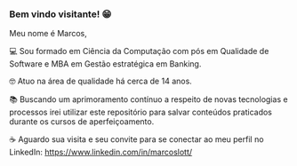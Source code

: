 ### Bem vindo visitante! 😁

Meu nome é Marcos,

💻 Sou formado em Ciência da Computação com pós em Qualidade de Software e MBA em Gestão estratégica em Banking. 

🤓 Atuo na área de qualidade há cerca de 14 anos.

📚 Buscando um aprimoramento contínuo a respeito de novas tecnologias e processos irei utilizar este repositório para salvar conteúdos praticados durante os cursos de aperfeiçoamento.

☕ Aguardo sua visita e seu convite para se conectar ao meu perfil no LinkedIn: https://www.linkedin.com/in/marcoslott/
